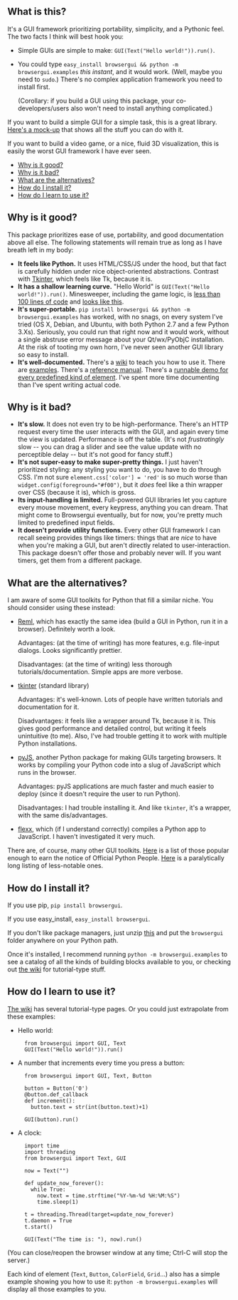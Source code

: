 What is this?
-------------
It's a GUI framework prioritizing portability, simplicity, and a Pythonic feel. The two facts I think will best hook you:
- Simple GUIs are simple to make: `GUI(Text("Hello world!")).run()`.
- You could type `easy_install browsergui && python -m browsergui.examples` *this instant*, and it would work. (Well, maybe you need to `sudo`.) There's no complex application framework you need to install first.

  (Corollary: if you build a GUI using this package, your co-developers/users also won't need to install anything complicated.)

If you want to build a simple GUI for a simple task, this is a great library. [Here's a mock-up][demo] that shows all the stuff you can do with it.

If you want to build a video game, or a nice, fluid 3D visualization, this is easily the worst GUI framework I have ever seen.

- [Why is it good?](#why-is-it-good)
- [Why is it bad?](#why-is-it-bad)
- [What are the alternatives?](#what-are-the-alternatives)
- [How do I install it?](#how-do-i-install-it)
- [How do I learn to use it?](#how-do-i-learn-to-use-it)


Why is it good?
---------------

This package prioritizes ease of use, portability, and good documentation above all else. The following statements will remain true as long as I have breath left in my body:

- **It feels like Python.** It uses HTML/CSS/JS under the hood, but that fact is carefully hidden under nice object-oriented abstractions. Contrast with [Tkinter][tkinter], which feels like Tk, because it is.
- **It has a shallow learning curve.** "Hello World" is `GUI(Text("Hello world!")).run()`. Minesweeper, including the game logic, is [less than 100 lines of code][minesweeper-code] and [looks like this][minesweeper-screenshot].
- **It's super-portable.** `pip install browsergui && python -m browsergui.examples` has worked, with no snags, on every system I've tried (OS X, Debian, and Ubuntu, with both Python 2.7 and a few Python 3.Xs). Seriously, you could run that right now and it would work, without a single abstruse error message about your Qt/wx/PyObjC installation. At the risk of tooting my own horn, I've never seen another GUI library so easy to install.
- **It's well-documented.** There's a [wiki][wiki] to teach you how to use it. There are [examples](#how-do-I-learn-to-use-it). There's a [reference manual][docs]. There's a [runnable demo for every predefined kind of element][demo]. I've spent more time documenting than I've spent writing actual code.

Why is it bad?
--------------

- **It's slow.** It does not even try to be high-performance. There's an HTTP request every time the user interacts with the GUI, and again every time the view is updated. Performance is off the table. (It's not *frustratingly* slow -- you can drag a slider and see the value update with no perceptible delay -- but it's not good for fancy stuff.)
- **It's not super-easy to make super-pretty things.** I just haven't prioritized styling: any styling you want to do, you have to do through CSS. I'm not sure `element.css['color'] = 'red'` is so much worse than `widget.config(foreground="#f00")`, but it *does* feel like a thin wrapper over CSS (because it is), which is gross.
- **Its input-handling is limited.** Full-powered GUI libraries let you capture every mouse movement, every keypress, anything you can dream. That might come to Browsergui eventually, but for now, you're pretty much limited to predefined input fields.
- **It doesn't provide utility functions.** Every other GUI framework I can recall seeing provides things like timers: things that are *nice* to have when you're making a GUI, but aren't directly related to user-interaction. This package doesn't offer those and probably never will. If you want timers, get them from a different package.

What are the alternatives?
--------------------------

I am aware of some GUI toolkits for Python that fill a similar niche. You should consider using these instead:

- [RemI][remi], which has exactly the same idea (build a GUI in Python, run it in a browser). Definitely worth a look.

  Advantages: (at the time of writing) has more features, e.g. file-input dialogs. Looks significantly prettier.

  Disadvantages: (at the time of writing) less thorough tutorials/documentation. Simple apps are more verbose.

- [tkinter][tkinter] (standard library)

  Advantages: it's well-known. Lots of people have written tutorials and documentation for it.

  Disadvantages: it feels like a wrapper around Tk, because it is. This gives good performance and detailed control, but writing it feels unintuitive (to me). Also, I've had trouble getting it to work with multiple Python installations.

- [pyJS][pyjs], another Python package for making GUIs targeting browsers. It works by compiling your Python code into a slug of JavaScript which runs in the browser.

  Advantages: pyJS applications are much faster and much easier to deploy (since it doesn't require the user to run Python).

  Disadvantages: I had trouble installing it. And like `tkinter`, it's a wrapper, with the same dis/advantages.

- [flexx][flexx], which (if I understand correctly) compiles a Python app to JavaScript. I haven't investigated it very much.

There are, of course, many other GUI toolkits. [Here][official-alternatives] is a list of those popular enough to earn the notice of Official Python People. [Here][unofficial-alternatives] is a paralytically long listing of less-notable ones.

How do I install it?
--------------------

If you use pip, `pip install browsergui`.

If you use easy_install, `easy_install browsergui`.

If you don't like package managers, just unzip [this][download-zip] and put the `browsergui` folder anywhere on your Python path.

Once it's installed, I recommend running `python -m browsergui.examples` to see a catalog of all the kinds of building blocks available to you, or checking out [the wiki][wiki] for tutorial-type stuff.


How do I learn to use it?
-------------------------

[The wiki][wiki] has several tutorial-type pages. Or you could just extrapolate from these examples:

- Hello world:

        from browsergui import GUI, Text
        GUI(Text("Hello world!")).run()

- A number that increments every time you press a button:

        from browsergui import GUI, Text, Button

        button = Button('0')
        @button.def_callback
        def increment():
          button.text = str(int(button.text)+1)

        GUI(button).run()

- A clock:

        import time
        import threading
        from browsergui import Text, GUI

        now = Text("")

        def update_now_forever():
          while True:
            now.text = time.strftime("%Y-%m-%d %H:%M:%S")
            time.sleep(1)

        t = threading.Thread(target=update_now_forever)
        t.daemon = True
        t.start()

        GUI(Text("The time is: "), now).run()

(You can close/reopen the browser window at any time; Ctrl-C will stop the server.)

Each kind of element (`Text`, `Button`, `ColorField`, `Grid`...) also has a simple example showing you how to use it: `python -m browsergui.examples` will display all those examples to you.

[remi]: https://github.com/dddomodossola/remi
[flexx]: https://github.com/zoofIO/flexx
[demo]: http://speezepearson.github.io/misc/fake-browsergui-demo.html
[minesweeper-code]: https://github.com/speezepearson/browsergui/blob/master/browsergui/examples/minesweeper.py
[minesweeper-screenshot]: http://i.imgur.com/8Ax04sZ.png
[download-zip]: https://github.com/speezepearson/browsergui/archive/master.zip
[wiki]: https://github.com/speezepearson/browsergui/wiki
[docs]: http://pythonhosted.org/browsergui
[download-zip]: https://github.com/speezepearson/browsergui/archive/master.zip
[tkinter]: https://docs.python.org/3/library/tkinter.html#module-tkinter
[pyjs]: http://pyjs.org
[official-alternatives]: http://docs.python.org/2/library/othergui.html
[unofficial-alternatives]: http://wiki.python.org/moin/GuiProgramming
